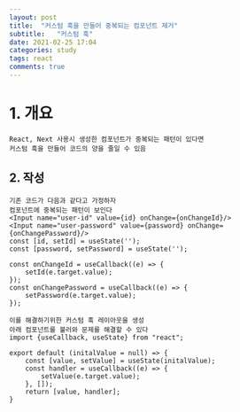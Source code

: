 ```yaml
---
layout: post
title:  "커스텀 훅을 만들어 중복되는 컴포넌트 제거"
subtitle:   "커스텀 훅"
date: 2021-02-25 17:04
categories: study
tags: react
comments: true
---
```


# 1. 개요
    React, Next 사용시 생성한 컴포넌트가 중복되는 패턴이 있다면
    커스텀 훅을 만들어 코드의 양을 줄일 수 있음


## 2. 작성
    기존 코드가 다음과 같다고 가정하자
    컴포넌트에 중복되는 패턴이 보인다
    <Input name="user-id" value={id} onChange={onChangeId}/>
    <Input name="user-password" value={password} onChange={onChangePassword}/>
    const [id, setId] = useState('');
    const [password, setPassword] = useState('');
    
    const onChangeId = useCallback((e) => {
        setId(e.target.value);
    });
    const onChangePassword = useCallback((e) => {
        setPassword(e.target.value);
    });
    
    이를 해결하기위한 커스텀 훅 레이아웃을 생성
    아래 컴포넌트를 불러와 문제를 해결할 수 있다
    import {useCallback, useState} from "react";
    
    export default (initalValue = null) => {
        const [value, setValue] = useState(initalValue);
        const handler = useCallback((e) => {
            setValue(e.target.value);
        }, []);
        return [value, handler];
    }
    
    
    
    
    
    
    